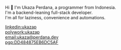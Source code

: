 Hi 👋 I'm Ukaza Perdana, a programmer from Indonesia.<br>
I'm a backend-leaning full-stack developer.<br>
I'm all for laziness, convenience and automations.

[linkedin:ukazap](https://www.linkedin.com/in/ukazap)<br>
[polywork:ukazap](https://log.perdana.dev/)<br>
[email:ukaza@perdana.dev](mailto:ukaza@perdana.dev)<br>
[pgp:DD484875EB6DC5AF](https://keybase.io/ukazap/pgp_keys.asc)
